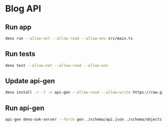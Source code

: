 ﻿# Blog API

## Run app

```bash
deno run --allow-net --allow-read --allow-env src/main.ts
```

## Run tests

```bash
deno test --allow-net --allow-read --allow-env
```

## Update api-gen

```bash
deno install -r -f -n api-gen --allow-read --allow-write https://raw.githubusercontent.com/aeonyxio/groot/main/src/mod.ts
```

## Run api-gen

```bash
api-gen deno-oak-server --force gen ./schema/api.json ./schema/objects.json --oakImport https://deno.land/x/oak@v11.1.0
```

